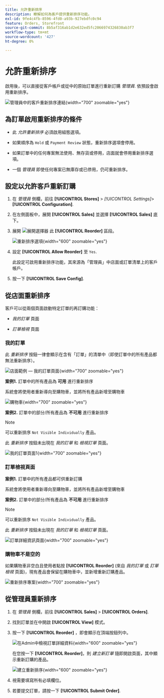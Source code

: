 ```yaml
---
title: 允許重新排序
description: 瞭解如何為客戶提供重新排序功能。
exl-id: 9fe4c4fb-8596-4fd0-a93b-927ebdfc0c94
feature: Orders, Storefront
source-git-commit: 8b5af316ab1d2e632ed5fc2066974326830ab3f7
workflow-type: tm+mt
source-wordcount: '427'
ht-degree: 0%

---
```


# 允許重新排序

啟用後，可以直接從客戶帳戶或從中的原始訂單進行重新訂購 _管理員_. 依預設會啟用重新排序。

![管理員中的客戶重新排序連結](./assets/customer-reorder.png){width="700" zoomable="yes"}

## 為訂單啟用重新排序的條件

- 此 _允許重新排序_ 必須啟用組態選項。

- 如果順序為 `Hold` 或 `Payment Review` 狀態，重新排序選項會停用。

- 如果訂單中的任何專案無法使用、無存貨或停用，店面就會停用重新排序選項。

- 一個 _管理員_ 即使任何專案已無庫存或已停用，仍可重新排序。

## 設定以允許客戶重新訂購

1. 在 _管理員_ 側欄，前往 **[!UICONTROL Stores]** > _[!UICONTROL Settings]_>**[!UICONTROL Configuration]**.

1. 在左側面板中，展開 **[!UICONTROL Sales]** 並選擇 **[!UICONTROL Sales]** 底下。

1. 展開 ![展開選擇器](../assets/icon-display-expand.png) 此 **[!UICONTROL Reorder]** 區段。

   ![重新排序選項](../configuration-reference/sales/assets/sales-reorder.png){width="600" zoomable="yes"}

1. 設定 **[!UICONTROL Allow Reorder]** 至 `Yes`.

   此設定可啟用重新排序功能，其來源為「管理員」中店面或訂單清單上的客戶帳戶。

1. 按一下 **[!UICONTROL Save Config]**.

## 從店面重新排序

客戶可以從兩個頁面啟動特定訂單的再訂購功能：

- _我的訂單_ 頁面

- _訂單檢視_ 頁面

### 我的訂單

此 _重新排序_ 按鈕一律會顯示在含有「訂單」的清單中（即使訂單中的所有產品都無法重新排序）。

![店面範例 — 我的訂單頁面](./assets/my-order-page-view.png){width="700" zoomable="yes"}

**案例1.** 訂單中的所有產品為 **可用** 進行重新排序

系統會將使用者重新導向至購物車，並將所有產品新增至購物車

![購物車](./assets/shopping-cart-page.png){width="700" zoomable="yes"}

**案例2.** 訂單中的部分/所有產品為 **不可用** 進行重新排序

>[!NOTE]
>
>可以重新排序 `Not Visible Individually` 產品。

此 _重新排序_ 按鈕未出現在 _我的訂單_ 和 _檢視訂單_ 頁面。

![我的訂單頁面1](./assets/my-orders-view-page1.png){width="700" zoomable="yes"}

### 訂單檢視頁面

**案例1.** 訂單中的所有產品都可供重新訂購

系統會將使用者重新導向至購物車，並將所有產品新增至購物車

**案例2.** 訂單中的部分/所有產品為 **不可用** 進行重新排序

>[!NOTE]
>
>可以重新排序 `Not Visible Individually` 產品。

此 _重新排序_ 按鈕未出現在 _我的訂單_ 和 _檢視訂單_ 頁面。

![訂單詳細資訊頁面](./assets/order-view-page.png){width="700" zoomable="yes"}

### 購物車不是空的

如果購物車非空白且使用者點按 **[!UICONTROL Reorder]** (來自 _我的訂單_  或 _訂單檢視_ 頁面)，現有產品會保留在購物車中，並新增重新訂購產品。

![重新排序專案](./assets/shopping-cart-view1.png){width="700" zoomable="yes"}

## 從管理員重新排序

1. 在 _管理員_ 側欄，前往 **[!UICONTROL Sales]** > **[!UICONTROL Orders]**.

1. 找到訂單並在中開啟 **[!UICONTROL View]** 模式。

1. 按一下 **[!UICONTROL Reorder]** ，即會顯示在頂端按鈕列中。

   ![在Admin中檢視訂單詳細資料](./assets/order-view-admin.png){width="600" zoomable="yes"}

   在您按一下 **[!UICONTROL Reorder]**，則 _建立新訂單_ 隨即開啟頁面，其中顯示重新訂購的產品。

   ![建立重新排序](./assets/create-reorder-page.png){width="600" zoomable="yes"}

1. 視需要填寫所有必填欄位。

1. 若要提交訂單，請按一下 **[!UICONTROL Submit Order]**.
